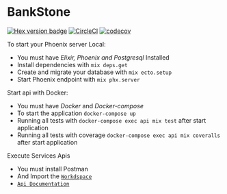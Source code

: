 # BankStone
[![Hex version badge](https://img.shields.io/hexpm/v/bank_stone.svg)](https://hex.pm/packages/bank_stone)
[![CircleCI](https://circleci.com/gh/theguuholi/bank_stone.svg?style=svg)](https://circleci.com/gh/theguuholi/bank_stone)
[![codecov](https://codecov.io/gh/theguuholi/bank_stone/branch/master/graph/badge.svg)](https://codecov.io/gh/theguuholi/bank_stone)

To start your Phoenix server Local:
  * You must have *Elixir, Phoenix and Postgresql* Installed
  * Install dependencies with `mix deps.get`
  * Create and migrate your database with `mix ecto.setup`
  * Start Phoenix endpoint with `mix phx.server`

Start api with Docker:
  * You must have *Docker* and *Docker-compose*
  * To start the application `docker-compose up`
  * Running all tests with `docker-compose exec api mix test` after start application
  * Running all tests with coverage `docker-compose exec api mix coveralls` after start application


Execute Services Apis 
  * You must install Postman
  * And Import the [`Workdspace`](https://app.getpostman.com/join-team?invite_code=6cdbb1d1635cc57ea656d1c60e3c7220&ws=4fd2f469-4e65-415e-a69f-d3b01a797b27)
  * [`Api Documentation`](https://apisswap.postman.co/collections/3640132-2469aa69-4a69-4da7-bcab-b9d1b521d724?version=latest&workspace=4fd2f469-4e65-415e-a69f-d3b01a797b27#introduction)
